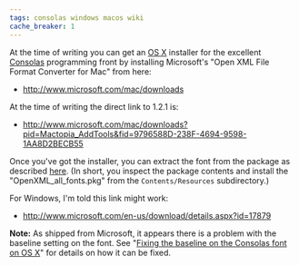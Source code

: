 ```yaml
---
tags: consolas windows macos wiki
cache_breaker: 1
---
```


At the time of writing you can get an [OS X](/wiki/OS_X) installer for the excellent [Consolas](/wiki/Consolas) programming front by installing Microsoft's "Open XML File Format Converter for Mac" from here:

-   <http://www.microsoft.com/mac/downloads>

At the time of writing the direct link to 1.2.1 is:

-   <http://www.microsoft.com/mac/downloads?pid=Mactopia_AddTools&fid=9796588D-238F-4694-9598-1AA8D2BECB55>

Once you've got the installer, you can extract the font from the package as described [here](http://www.wezm.net/technical/2010/08/howto-install-consolas-font-mac/). (In short, you inspect the package contents and install the "OpenXML\_all\_fonts.pkg" from the `Contents/Resources` subdirectory.)

For Windows, I'm told this link might work:

-   <http://www.microsoft.com/en-us/download/details.aspx?id=17879>

**Note:** As shipped from Microsoft, it appears there is a problem with the baseline setting on the font. See "[Fixing the baseline on the Consolas font on OS X](/wiki/Fixing_the_baseline_on_the_Consolas_font_on_OS_X)" for details on how it can be fixed.
